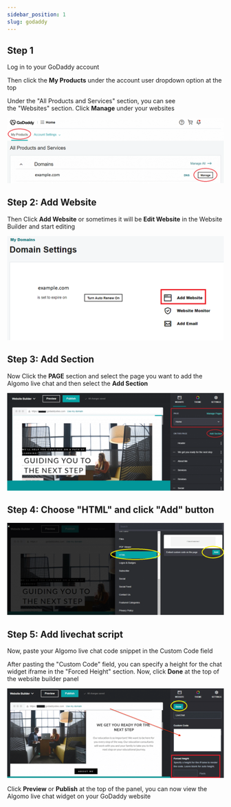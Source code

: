 ```yaml
---
sidebar_position: 1
slug: godaddy
---
```


## Step 1

Log in to your GoDaddy account

Then click the **My Products** under the account user dropdown option at the top

Under the "All Products and Services" section, you can see the "Websites" section. Click **Manage** under your websites

![GoDaddy](../images/godaddy/Untitled.png)

## Step 2: Add Website

Then Click **Add Website** or sometimes it will be **Edit Website** in the Website Builder and start editing

![GoDaddy](../images/godaddy/Untitled%201.png)

## Step 3: Add Section

Now Click the **PAGE** section and select the page you want to add the Algomo live chat and then select the **Add Section**

![GoDaddy](../images/godaddy/Untitled%202.png)

## Step 4: Choose "HTML" and click "Add" button

![GoDaddy](../images/godaddy/Untitled%203.png)

## Step 5: Add livechat script

Now, paste your Algomo live chat code snippet in the Custom Code field

After pasting the "Custom Code" field, you can specify a height for the chat widget iframe in the "Forced Height" section. Now, click **Done** at the top of the website builder panel

![GoDaddy](../images/godaddy/Untitled%204.png)

Click **Preview** or **Publish** at the top of the panel, you can now view the Algomo live chat widget on your GoDaddy website
